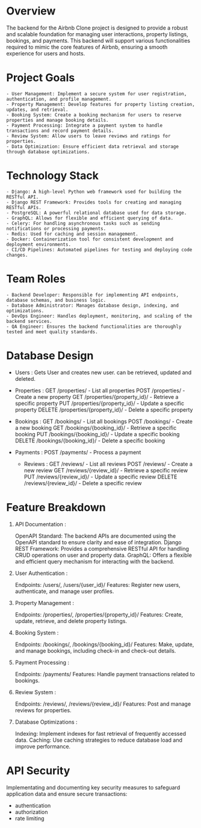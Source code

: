  # Overview

The backend for the Airbnb Clone project is designed to provide a robust and scalable foundation for managing user interactions, property listings, bookings, and payments. This backend will support various functionalities required to mimic the core features of Airbnb, ensuring a smooth experience for users and hosts.
# Project Goals

    - User Management: Implement a secure system for user registration, authentication, and profile management.
    - Property Management: Develop features for property listing creation, updates, and retrieval.
    - Booking System: Create a booking mechanism for users to reserve properties and manage booking details.
    - Payment Processing: Integrate a payment system to handle transactions and record payment details.
    - Review System: Allow users to leave reviews and ratings for properties.
    - Data Optimization: Ensure efficient data retrieval and storage through database optimizations.


# Technology Stack

    - Django: A high-level Python web framework used for building the RESTful API.
    - Django REST Framework: Provides tools for creating and managing RESTful APIs.
    - PostgreSQL: A powerful relational database used for data storage.
    - GraphQL: Allows for flexible and efficient querying of data.
    - Celery: For handling asynchronous tasks such as sending notifications or processing payments.
    - Redis: Used for caching and session management.
    - Docker: Containerization tool for consistent development and deployment environments.
    - CI/CD Pipelines: Automated pipelines for testing and deploying code changes.

 # Team Roles

    - Backend Developer: Responsible for implementing API endpoints, database schemas, and business logic.
    - Database Administrator: Manages database design, indexing, and optimizations.
    - DevOps Engineer: Handles deployment, monitoring, and scaling of the backend services.
    - QA Engineer: Ensures the backend functionalities are thoroughly tested and meet quality standards.

 # Database Design

   - Users :
       Gets User and creates new user. can be retrieved, updated and deleted.
        
   - Properties :
        GET /properties/ - List all properties
        POST /properties/ - Create a new property
        GET /properties/{property_id}/ - Retrieve a specific property
        PUT /properties/{property_id}/ - Update a specific property
        DELETE /properties/{property_id}/ - Delete a specific property

   - Bookings :
        GET /bookings/ - List all bookings
        POST /bookings/ - Create a new booking
        GET /bookings/{booking_id}/ - Retrieve a specific booking
        PUT /bookings/{booking_id}/ - Update a specific booking
        DELETE /bookings/{booking_id}/ - Delete a specific booking

   - Payments :
        POST /payments/ - Process a payment

     - Reviews :
        GET /reviews/ - List all reviews
        POST /reviews/ - Create a new review
        GET /reviews/{review_id}/ - Retrieve a specific review
        PUT /reviews/{review_id}/ - Update a specific review
        DELETE /reviews/{review_id}/ - Delete a specific review

# Feature Breakdown
1. API Documentation :

    OpenAPI Standard: The backend APIs are documented using the OpenAPI standard to ensure clarity and ease of integration.
    Django REST Framework: Provides a comprehensive RESTful API for handling CRUD operations on user and property data.
    GraphQL: Offers a flexible and efficient query mechanism for interacting with the backend.

2. User Authentication :

    Endpoints: /users/, /users/{user_id}/
    Features: Register new users, authenticate, and manage user profiles.

3. Property Management :

    Endpoints: /properties/, /properties/{property_id}/
    Features: Create, update, retrieve, and delete property listings.

4. Booking System :

    Endpoints: /bookings/, /bookings/{booking_id}/
    Features: Make, update, and manage bookings, including check-in and check-out details.

5. Payment Processing :

    Endpoints: /payments/
    Features: Handle payment transactions related to bookings.

6. Review System :

    Endpoints: /reviews/, /reviews/{review_id}/
    Features: Post and manage reviews for properties.

7. Database Optimizations :

    Indexing: Implement indexes for fast retrieval of frequently accessed data.
    Caching: Use caching strategies to reduce database load and improve performance.

# API Security
Implementating and documenting key security measures to safeguard application data and ensure secure transactions:

- authentication
- authorization
- rate limiting
